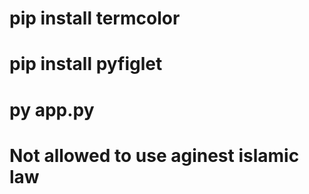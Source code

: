 # pip install termcolor
# pip install pyfiglet
# py app.py
# Not allowed to use aginest islamic law
